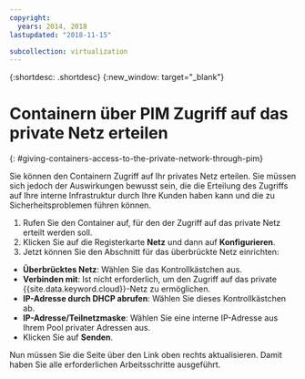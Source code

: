 ```yaml
---
copyright:
  years: 2014, 2018
lastupdated: "2018-11-15"

subcollection: virtualization
---
```

{:shortdesc: .shortdesc}
{:new_window: target="_blank"}

# Containern über PIM Zugriff auf das private Netz erteilen
{: #giving-containers-access-to-the-private-network-through-pim}

Sie können den Containern Zugriff auf Ihr privates Netz erteilen. Sie müssen sich jedoch der Auswirkungen bewusst sein, die die Erteilung des Zugriffs auf Ihre interne Infrastruktur durch Ihre Kunden haben kann und die zu Sicherheitsproblemen führen können.

1. Rufen Sie den Container auf, für den der Zugriff auf das private Netz erteilt werden soll.
2. Klicken Sie auf die Registerkarte **Netz** und dann auf **Konfigurieren**.
3. Jetzt können Sie den Abschnitt für das überbrückte Netz einrichten:
  * **Überbrücktes Netz**: Wählen Sie das Kontrollkästchen aus.
  * **Verbinden mit**: Ist nicht erforderlich, um den Zugriff auf das private {{site.data.keyword.cloud}}-Netz zu ermöglichen.
  * **IP-Adresse durch DHCP abrufen**: Wählen Sie dieses Kontrollkästchen ab.
  * **IP-Adresse/Teilnetzmaske**: Wählen Sie eine interne IP-Adresse aus Ihrem Pool privater Adressen aus.
  * Klicken Sie auf **Senden**.

Nun müssen Sie die Seite über den Link oben rechts aktualisieren. Damit haben Sie alle erforderlichen Arbeitsschritte ausgeführt.
